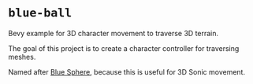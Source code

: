 # `blue-ball`

Bevy example for 3D character movement to traverse 3D terrain.

The goal of this project is to create a character controller for traversing meshes.

Named after [Blue Sphere](https://sonic.fandom.com/wiki/Blue_Sphere), because this is useful for 3D Sonic movement.
